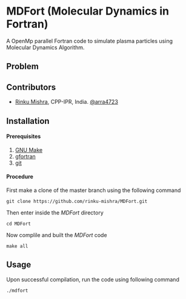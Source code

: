 # MDFort (Molecular Dynamics in Fortran)

A OpenMp parallel Fortran code to simulate plasma particles using Molecular Dynamics Algorithm.

## Problem
<!--Rayleigh Problem = gas between 2 plates ([Alexander & Garcia, 1997](https://doi.org/10.1063/1.168619)) -->

## Contributors
- [Rinku Mishra](https://github.com/rinku-mishra), CPP-IPR, India. [@arra4723](https://twitter.com/arra4723)


Installation
------------
#### Prerequisites
1. [GNU Make](https://www.gnu.org/software/make/)
2. [gfortran](https://gcc.gnu.org/fortran/)
3. [git](https://git-scm.com/)

#### Procedure
First make a clone of the master branch using the following command
```shell
git clone https://github.com/rinku-mishra/MDFort.git
```
Then enter inside the *MDFort* directory
```shell
cd MDFort
```
Now complile and built the *MDFort* code
```shell
make all
```
Usage
-----
Upon successful compilation, run the code using following command
```shell
./mdfort
```
